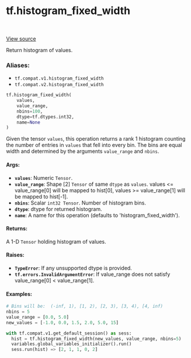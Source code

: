 <div itemscope itemtype="http://developers.google.com/ReferenceObject">
<meta itemprop="name" content="tf.histogram_fixed_width" />
<meta itemprop="path" content="Stable" />
</div>

# tf.histogram_fixed_width

<!-- Insert buttons -->

<table class="tfo-notebook-buttons tfo-api" align="left">
</table>

<a target="_blank" href="/code/stable/tensorflow/python/ops/histogram_ops.py">View source</a>



<!-- Start diff -->
Return histogram of values.

### Aliases:

* `tf.compat.v1.histogram_fixed_width`
* `tf.compat.v2.histogram_fixed_width`


``` python
tf.histogram_fixed_width(
    values,
    value_range,
    nbins=100,
    dtype=tf.dtypes.int32,
    name=None
)
```



<!-- Placeholder for "Used in" -->

Given the tensor `values`, this operation returns a rank 1 histogram counting
the number of entries in `values` that fell into every bin.  The bins are
equal width and determined by the arguments `value_range` and `nbins`.

#### Args:


* <b>`values`</b>:  Numeric `Tensor`.
* <b>`value_range`</b>:  Shape [2] `Tensor` of same `dtype` as `values`.
  values <= value_range[0] will be mapped to hist[0],
  values >= value_range[1] will be mapped to hist[-1].
* <b>`nbins`</b>:  Scalar `int32 Tensor`.  Number of histogram bins.
* <b>`dtype`</b>:  dtype for returned histogram.
* <b>`name`</b>:  A name for this operation (defaults to 'histogram_fixed_width').


#### Returns:

A 1-D `Tensor` holding histogram of values.



#### Raises:


* <b>`TypeError`</b>: If any unsupported dtype is provided.
* <b>`tf.errors.InvalidArgumentError`</b>: If value_range does not
    satisfy value_range[0] < value_range[1].


#### Examples:



```python
# Bins will be:  (-inf, 1), [1, 2), [2, 3), [3, 4), [4, inf)
nbins = 5
value_range = [0.0, 5.0]
new_values = [-1.0, 0.0, 1.5, 2.0, 5.0, 15]

with tf.compat.v1.get_default_session() as sess:
  hist = tf.histogram_fixed_width(new_values, value_range, nbins=5)
  variables.global_variables_initializer().run()
  sess.run(hist) => [2, 1, 1, 0, 2]
```